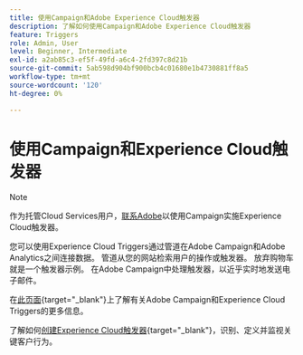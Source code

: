 ```yaml
---
title: 使用Campaign和Adobe Experience Cloud触发器
description: 了解如何使用Campaign和Adobe Experience Cloud触发器
feature: Triggers
role: Admin, User
level: Beginner, Intermediate
exl-id: a2ab85c3-ef5f-49fd-a6c4-2fd397c8d21b
source-git-commit: 5ab598d904bf900bcb4c01680e1b4730881ff8a5
workflow-type: tm+mt
source-wordcount: '120'
ht-degree: 0%

---
```


# 使用Campaign和Experience Cloud触发器

>[!NOTE]
>
>作为托管Cloud Services用户，[联系Adobe](../start/campaign-faq.md#support)以使用Campaign实施Experience Cloud触发器。

您可以使用Experience Cloud Triggers通过管道在Adobe Campaign和Adobe Analytics之间连接数据。 管道从您的网站检索用户的操作或触发器。 放弃购物车就是一个触发器示例。 在Adobe Campaign中处理触发器，以近乎实时地发送电子邮件。

在[此页面](https://experienceleague.adobe.com/docs/campaign-classic/using/integrating-with-adobe-experience-cloud/experience-triggers/about-triggers.html){target="_blank"}上了解有关Adobe Campaign和Experience Cloud Triggers的更多信息。

了解如何[创建Experience Cloud触发器](https://experienceleague.adobe.com/docs/experience-cloud/triggers/create.html){target="_blank"}，识别、定义并监视关键客户行为。

